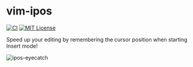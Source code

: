 # vim-ipos

[![CI](https://github.com/obcat/vim-ipos/workflows/CI/badge.svg)](https://github.com/obcat/vim-ipos/actions?query=workflow%3Aci)
[![MIT License](https://img.shields.io/badge/license-MIT-blue.svg)](LICENSE.txt)

Speed up your editing by remembering the cursor position when starting Insert mode!

![ipos-eyecatch](https://user-images.githubusercontent.com/64692680/121812633-89e2a680-cca3-11eb-8982-740b6683dd97.gif)
